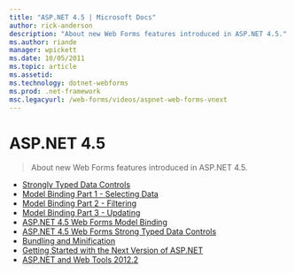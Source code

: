 ```yaml
---
title: "ASP.NET 4.5 | Microsoft Docs"
author: rick-anderson
description: "About new Web Forms features introduced in ASP.NET 4.5."
ms.author: riande
manager: wpickett
ms.date: 10/05/2011
ms.topic: article
ms.assetid: 
ms.technology: dotnet-webforms
ms.prod: .net-framework
msc.legacyurl: /web-forms/videos/aspnet-web-forms-vnext
---
```

ASP.NET 4.5
====================
> About new Web Forms features introduced in ASP.NET 4.5.


- [Strongly Typed Data Controls](aspnet-vnext-videos-strongly-typed-data-controls.md)
- [Model Binding Part 1 - Selecting Data](aspnet-vnext-videos-model-binding-part-1-selecting-data.md)
- [Model Binding Part 2 - Filtering](aspnet-vnext-videos-model-binding-part-2-filtering.md)
- [Model Binding Part 3 - Updating](aspnet-vnext-videos-model-binding-part-3-updating.md)
- [ASP.NET 4.5 Web Forms Model Binding](aspnet-45-web-forms-model-binding.md)
- [ASP.NET 4.5 Web Forms Strong Typed Data Controls](aspnet-45-web-forms-strong-typed-data-controls.md)
- [Bundling and Minification](aspnet-vnext-videos-bundling-and-minification.md)
- [Getting Started with the Next Version of ASP.NET](getting-started-with-the-next-version-of-aspnet.md)
- [ASP.NET and Web Tools 2012.2](aspnet-and-web-tools-20122.md)